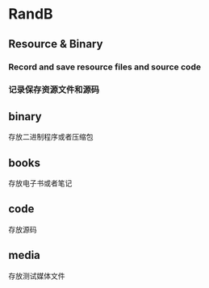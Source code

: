 # RandB
## Resource & Binary
### Record and save resource files and source code
### 记录保存资源文件和源码
## binary 
存放二进制程序或者压缩包
## books
存放电子书或者笔记
## code
存放源码
## media
存放测试媒体文件
